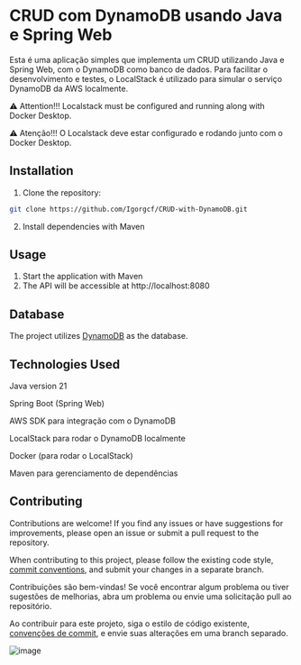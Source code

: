 # CRUD com DynamoDB usando Java e Spring Web
Esta é uma aplicação simples que implementa um CRUD utilizando Java e Spring Web, com o DynamoDB como banco de dados. Para facilitar o desenvolvimento e testes, o LocalStack é utilizado para simular o serviço DynamoDB da AWS localmente.


⚠️ Attention!!! Localstack must be configured and running along with Docker Desktop.

⚠️ Atenção!!! O Localstack deve estar configurado e rodando junto com o Docker Desktop.

## Installation

1. Clone the repository:

```bash
git clone https://github.com/Igorgcf/CRUD-with-DynamoDB.git
```

2. Install dependencies with Maven

## Usage

1. Start the application with Maven
2. The API will be accessible at http://localhost:8080

## Database
The project utilizes [DynamoDB](https://docs.aws.amazon.com/dynamodb/) as the database.

## Technologies Used

Java version 21

Spring Boot (Spring Web)

AWS SDK para integração com o DynamoDB

LocalStack para rodar o DynamoDB localmente

Docker (para rodar o LocalStack)

Maven para gerenciamento de dependências

## Contributing

Contributions are welcome! If you find any issues or have suggestions for improvements, please open an issue or submit a pull request to the repository.

When contributing to this project, please follow the existing code style, [commit conventions](https://www.conventionalcommits.org/en/v1.0.0/), and submit your changes in a separate branch.

Contribuições são bem-vindas! Se você encontrar algum problema ou tiver sugestões de melhorias, abra um problema ou envie uma solicitação pull ao repositório.

Ao contribuir para este projeto, siga o estilo de código existente, [convenções de commit](https://medium.com/linkapi-solutions/conventional-commits-pattern-3778d1a1e657), e envie suas alterações em uma branch separado.

![image](https://devio2023-media.developers.io/wp-content/uploads/2023/08/amazon-dynamodb.png)
